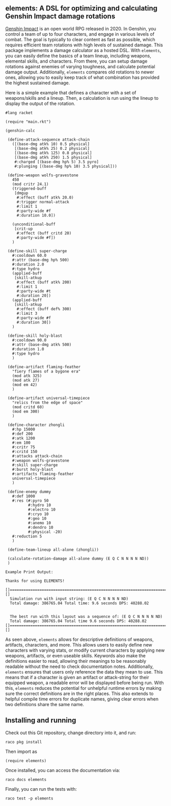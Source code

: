 ## elements: A DSL for optimizing and calculating Genshin Impact damage rotations

[Genshin Impact](https://genshin.hoyoverse.com/en/) is an open world RPG released in 2020. In Genshin, you control a team of up to four characters, and engage in various levels of combat.
The goal is typically to clear content as fast as possible, which requires efficient team rotations with high levels of sustained damage.
This package implements a damage calculator as a hosted DSL. With `elements`, you can easily define the basics of a team lineup, including weapons, elemental skills, and characters.
From there, you can setup damage rotations against enemies of varying toughness, and calculate potential damage output. Additionally, `elements` compares old rotations to newer ones,
allowing you to easily keep track of what combination has provided the highest sustained damage. 

Here is a simple example that defines a character with a set of weapons/skills and a lineup. Then, a calculation is run using the lineup to display the output of the rotation. 

```
#lang racket

(require "main.rkt")

(genshin-calc

 (define-attack-sequence attack-chain
   ([(base-dmg atk% 10) 0.5 physical]
    [(base-dmg atk% 25) 0.2 physical]
    [(base-dmg atk% 125) 0.8 physical]
    [(base-dmg atk% 250) 1.5 physical]
    #:charged [(base-dmg hp% 5) 3.5 pyro]
    #:plunging [(base-dmg hp% 10) 3.5 physical]))

 (define-weapon wolfs-gravestone
   450 
   (mod critr 24.1)
   (triggered-buff
    [dmgup
     #:effect (buff atk% 20.0) 
     #:trigger normal-attack
     #:limit 1
     #:party-wide #f
     #:duration 10.0])

   (unconditional-buff
    [crit-up
     #:effect (buff critd 20) 
     #:party-wide #f])
   )

 (define-skill super-charge
   #:cooldown 60.0
   #:attr (base-dmg hp% 500)
   #:duration 2.0
   #:type hydro
   (applied-buff
    [skill-atkup
     #:effect (buff atk% 200)
     #:limit 1
     #:party-wide #t
     #:duration 20])
   (applied-buff
    [skill-atkup
     #:effect (buff def% 300)
     #:limit 3
     #:party-wide #f
     #:duration 30])
   )

 (define-skill holy-blast
   #:cooldown 90.0 
   #:attr (base-dmg atk% 500)
   #:duration 1.0 
   #:type hydro 
   )

 (define-artifact flaming-feather
   "fiery flames of a bygone era" 
   (mod atk 325) 
   (mod atk 27) 
   (mod em 42)
   )

 (define-artifact universal-timepiece
   "relics from the edge of space" 
   (mod critd 60) 
   (mod em 300)
   )

 (define-character zhongli
   #:hp 15000 
   #:def 200  
   #:atk 1200   
   #:em 100    
   #:critr 75     
   #:critd 150    
   #:attacks attack-chain
   #:weapon wolfs-gravestone
   #:skill super-charge 
   #:burst holy-blast
   #:artifacts flaming-feather
   universal-timepiece
   )

 (define-enemy dummy
   #:def 1000
   #:res (#:pyro 50
          #:hydro 10
          #:electro 10
          #:cryo 10
          #:geo 10
          #:anemo 10
          #:dendro 10
          #:physical -20)
   #:reduction 5
   )

 (define-team-lineup all-alone (zhongli))

 (calculate-rotation-damage all-alone dummy (E Q C N N N N ND))
 )

Example Print Output:

Thanks for using ELEMENTS!

[]=======================================================================================[]
  Simulation run with input string: (E Q C N N N N ND)
  Total damage: 386765.04 Total time: 9.6 seconds DPS: 40288.02


  The best run with this layout was a sequence of: (E Q C N N N N ND)
  Total damage: 386765.04 Total time 9.6 seconds DPS: 40288.02
[]=======================================================================================[]
```
As seen above, `elements` allows for descriptive definitions of weapons, artifacts, characters, and more. This allows users to easily define new characters with varying stats, or modify current characters by applying new weapons, artifacts, or even useable skills.
Keywords also make the definitions easier to read, allowing their meanings to be reasonably readable without the need to check documentation notes. 
Additionally, `elements` ensures that users only reference the data they mean to use. This means that if a character is given an artifact or attack-string for their equipped weapon, a readable error will be displayed before being run. With this, `elements` reduces
the potential for unhelpful runtime errors by making sure the correct definitions are in the right places. This also extends to helpful compile time errors for duplicate names, giving clear errors when two definitions share the same name. 

## Installing and running

Check out this Git repository, change directory into it, and run:


```
raco pkg install
```

Then import as

```
(require elements)
```

Once installed, you can access the documentation via:

```
raco docs elements
```

Finally, you can run the tests with:

```
raco test -p elements
```
